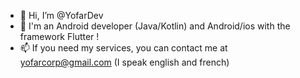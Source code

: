 - 👋 Hi, I’m @YofarDev
- 👀 I'm an Android developer (Java/Kotlin) and Android/ios with the framework Flutter !
- 📫 If you need my services, you can contact me at yofarcorp@gmail.com (I speak english and french)

